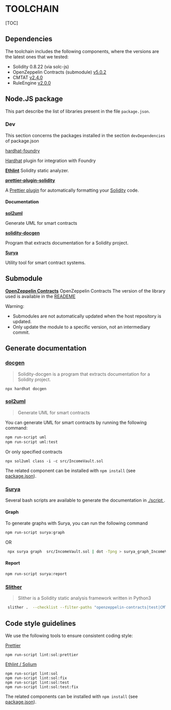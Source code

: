 # TOOLCHAIN

[TOC]

## Dependencies

The toolchain includes the following components, where the versions
are the latest ones that we tested: 

- Solidity 0.8.22 (via solc-js)
- OpenZeppelin Contracts  (submodule) [v5.0.2](https://github.com/OpenZeppelin/openzeppelin-contracts-upgradeable/releases/tag/v5.0.2)
- CMTAT [v2.4.0](https://github.com/CMTA/CMTAT/releases/tag/v2.4.0)
- RuleEngine [v2.0.0](https://github.com/CMTA/RuleEngine/releases/tag/v2.0.0)

## Node.JS  package

This part describe the list of libraries present in the file `package.json`.

### Dev

This section concerns the packages installed in the section `devDependencies` of package.json

[hardhat-foundry](https://hardhat.org/hardhat-runner/docs/advanced/hardhat-and-foundry)

[Hardhat](https://hardhat.org/) plugin for integration with Foundry

**[Ethlint](https://github.com/duaraghav8/Ethlint)**
Solidity static analyzer.

**[prettier-plugin-solidity](https://github.com/prettier-solidity/prettier-plugin-solidity)**

A [Prettier plugin](https://prettier.io/docs/en/plugins.html) for automatically formatting your [Solidity](https://github.com/ethereum/solidity) code.

#### Documentation

**[sol2uml](https://github.com/naddison36/sol2uml)**

Generate UML for smart contracts

**[solidity-docgen](https://github.com/OpenZeppelin/solidity-docgen)**

Program that extracts documentation for a Solidity project.

**[Surya](https://github.com/ConsenSys/surya)**

Utility tool for smart contract systems.



## Submodule

**[OpenZeppelin Contracts](https://github.com/OpenZeppelin/openzeppelin-contracts)**
OpenZeppelin Contracts
The version of the library used is available in the [READEME](../README.md)

Warning: 
- Submodules are not automatically updated when the host repository is updated.  
- Only update the module to a specific version, not an intermediary commit.



## Generate documentation

### [docgen](https://github.com/OpenZeppelin/solidity-docgen)

>Solidity-docgen is a program that extracts documentation for a Solidity project.

```
npx hardhat docgen 
```

### [sol2uml](https://github.com/naddison36/sol2uml)

>Generate UML for smart contracts

You can generate UML for smart contracts by running the following command:

```bash
npm run-script uml
npm run-script uml:test
```

Or only specified contracts

```
npx sol2uml class -i -c src/IncomeVault.sol
```



The related component can be installed with `npm install` (see [package.json](./package.json)). 

### [Surya](https://github.com/ConsenSys/surya)

Several bash scripts are available to generate the documentation in [./script ](./script ).

#### Graph

To generate  graphs with Surya, you can run the following command

```bash
npm run-script surya:graph
```

OR

```bash
 npx surya graph  src/IncomeVault.sol | dot -Tpng > surya_graph_IncomeVault.png
```


#### Report

```bash
npm run-script surya:report
```



### [Slither](https://github.com/crytic/slither)

>Slither is a Solidity static analysis framework written in Python3

```bash
 slither .  --checklist --filter-paths "openzeppelin-contracts|test|CMTAT|forge-std" > slither-report.md
```



## Code style guidelines

We use the following tools to ensure consistent coding style:

[Prettier](https://github.com/prettier-solidity/prettier-plugin-solidity)

```
npm run-script lint:sol:prettier 
```

[Ethlint / Solium](https://github.com/duaraghav8/Ethlint)

```
npm run-script lint:sol 
npm run-script lint:sol:fix 
npm run-script lint:sol:test 
npm run-script lint:sol:test:fix
```

The related components can be installed with `npm install` (see [package.json](./package.json)). 
